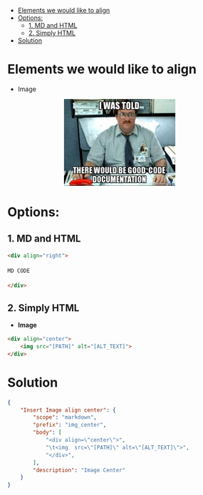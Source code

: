 <!-- HERE -->
<!-- 1. Open the preview -->
<!-- 2. Define elements we would like to customize alignment (or any other style) -->
<!--    * ALIGN IMAGE to the center -->
<!-- 3. Create a snippet which contains the HTML code needed -->
<!--    * HTML should be clean by scaping characters and adding tabs as \t -->
- [Elements we would like to align](#elements-we-would-like-to-align)
- [Options:](#options)
	- [1. MD and HTML](#1-md-and-html)
	- [2. Simply HTML](#2-simply-html)
- [Solution](#solution)

# Elements we would like to align

* Image

<div align="center">
	<img src="../resources/imgs/1-good-docs.jpg" alt="[ALT_TEXT]">
</div>


# Options: 

## 1. MD and HTML

```html
<div align="right">

MD CODE

</div>
```

## 2. Simply HTML 

<!-- HERE: Please note after we insert the snippet we have to change the [PATH] and [ALT_TEXT]  -->

* **Image**
```html
<div align="center">
    <img src="[PATH]" alt="[ALT_TEXT]">
</div>
``` 

# Solution

```json
{
	"Insert Image align center": {
		"scope": "markdown",
		"prefix": "img_center",
		"body": [
			"<div align=\"center\">",
			"\t<img  src=\"[PATH]\" alt=\"[ALT_TEXT]\">",
			"</div>",
		],
		"description": "Image Center"
	}
}
```